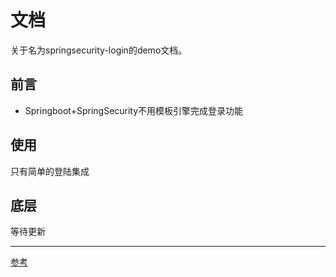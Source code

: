 # 文档
关于名为springsecurity-login的demo文档。

## 前言
- Springboot+SpringSecurity不用模板引擎完成登录功能

## 使用
只有简单的登陆集成

## 底层
等待更新

---
[参考](https://blog.csdn.net/weixin_44231805/article/details/115563895?spm=1001.2014.3001.5501)
